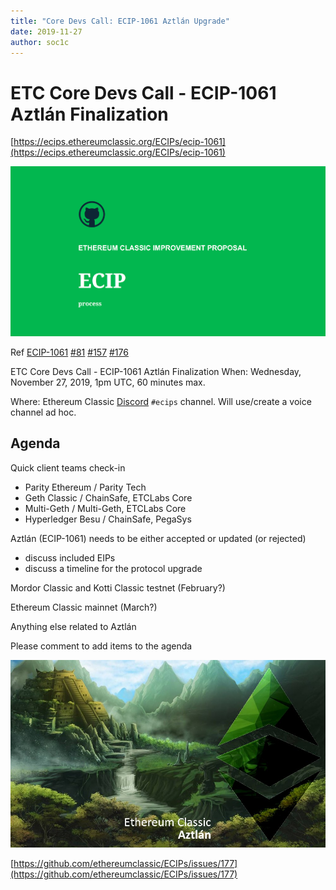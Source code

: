 ```yaml
---
title: "Core Devs Call: ECIP-1061 Aztlán Upgrade"
date: 2019-11-27
author: soc1c
---
```


# ETC Core Devs Call - ECIP-1061 Aztlán Finalization

[https://ecips.ethereumclassic.org/ECIPs/ecip-1061](https://ecips.ethereumclassic.org/ECIPs/ecip-1061)

![ETC Core Devs Call - ECIP-1061 Aztlán Finalization](./ethereum_classic_ecip_wallpaper.png)

Ref [ECIP-1061](https://github.com/ethereumclassic/ECIPs/blob/master/_specs/ecip-1061.md) [#81](https://github.com/ethereumclassic/ECIPs/pull/81) [#157](https://github.com/ethereumclassic/ECIPs/pull/157) [#176](https://github.com/ethereumclassic/ECIPs/pull/176)

ETC Core Devs Call - ECIP-1061 Aztlán Finalization
When: Wednesday, November 27, 2019, 1pm UTC, 60 minutes max.

Where: Ethereum Classic [Discord](https://discord.gg/dwxb6nf) `#ecips` channel. Will use/create a voice channel ad hoc.

## Agenda

Quick client teams check-in
* Parity Ethereum / Parity Tech
* Geth Classic / ChainSafe, ETCLabs Core
* Multi-Geth / Multi-Geth, ETCLabs Core
* Hyperledger Besu / ChainSafe, PegaSys

Aztlán (ECIP-1061) needs to be either accepted or updated (or rejected)
* discuss included EIPs
* discuss a timeline for the protocol upgrade

Mordor Classic and Kotti Classic testnet (February?)

Ethereum Classic mainnet (March?)

Anything else related to Aztlán

Please comment to add items to the agenda

![ETC Core Devs Call - ECIP-1061 Aztlán Finalization](./hardfork_aztlan.jpg)

[https://github.com/ethereumclassic/ECIPs/issues/177](https://github.com/ethereumclassic/ECIPs/issues/177)

